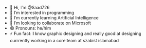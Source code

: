 - 👋 Hi, I’m @Saad726
- 👀 I’m interested in programming
- 🌱 I’m currently learning Artificial Intelligence
- 💞️ I’m looking to collaborate on Microsoft
- 😄 Pronouns: he/him
- ⚡ Fun fact: I know graphic designing and really good at designing currrently working in a core team at szabist islamabad

<!---
Saad726/Saad726 is a ✨ special ✨ repository because its `README.md` (this file) appears on your GitHub profile.
You can click the Preview link to take a look at your changes.
--->
